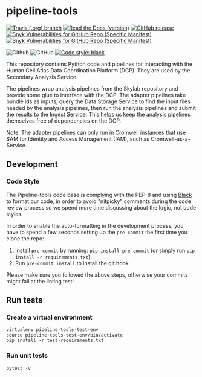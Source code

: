 # pipeline-tools

[![Travis (.org) branch](https://img.shields.io/travis/HumanCellAtlas/pipeline-tools/master.svg?label=Unit%20Test%20on%20Travis%20CI%20&style=flat-square&logo=Travis)](https://travis-ci.org/HumanCellAtlas/pipeline-tools)
[![Read the Docs (version)](https://img.shields.io/readthedocs/pipeline-tools/latest.svg?label=ReadtheDocs%3A%20Latest&logo=Read%20the%20Docs&style=flat-square)](http://pipeline-tools.readthedocs.io/en/latest/?badge=latest)
[![GitHub release](https://img.shields.io/github/release/HumanCellAtlas/pipeline-tools.svg?label=Latest%20Release&style=flat-square&colorB=green)](https://github.com/HumanCellAtlas/pipeline-tools/releases)
[![Snyk Vulnerabilities for GitHub Repo (Specific Manifest)](https://img.shields.io/snyk/vulnerabilities/github/HumanCellAtlas/pipeline-tools/requirements.txt.svg?label=Snyk%20Vulnerabilities&logo=Snyk)](https://snyk.io/test/github/HumanCellAtlas/pipeline-tools?targetFile=requirements.txt)
[![Snyk Vulnerabilities for GitHub Repo (Specific Manifest)](https://img.shields.io/snyk/vulnerabilities/github/HumanCellAtlas/pipeline-tools/test-requirements.txt.svg?label=Snyk%20Test%20Requirment%20Vulnerabilities&logo=Snyk)](https://snyk.io/test/github/HumanCellAtlas/pipeline-tools?targetFile=test-requirements.txt)

![Github](https://img.shields.io/badge/python-3.6-green.svg?style=flat-square&logo=python&colorB=blue)
![GitHub](https://img.shields.io/github/license/HumanCellAtlas/pipeline-tools.svg?style=flat-square&colorB=blue)
[![Code style: black](https://img.shields.io/badge/Code%20Style-black-000000.svg?style=flat-square)](https://github.com/ambv/black)


This repository contains Python code and pipelines for interacting with the Human Cell Atlas Data Coordination Platform (DCP). They are used by the Secondary Analysis Service.

The pipelines wrap analysis pipelines from the Skylab repository and provide some glue to interface with the DCP. The adapter pipelines take bundle ids as inputs, query the Data Storage Service to find the input files needed by the analysis pipelines, then run the analysis pipelines and submit the results to the Ingest Service. This helps us keep the analysis pipelines themselves free of dependencies on the DCP.

Note: The adapter pipelines can only run in Cromwell instances that use SAM for Identity and Access Management (IAM), such as Cromwell-as-a-Service.

## Development

### Code Style

The Pipeline-tools code base is complying with the PEP-8 and using [Black](https://github.com/ambv/black) to 
format our code, in order to avoid "nitpicky" comments during the code review process so we spend more time discussing about the logic, not code styles.

In order to enable the auto-formatting in the development process, you have to spend a few seconds setting up the `pre-commit` the first time you clone the repo:

1. Install `pre-commit` by running: `pip install pre-commit` (or simply run `pip install -r requirements.txt`).
2. Run `pre-commit install` to install the git hook.

Please make sure you followed the above steps, otherwise your commits might fail at the linting test!

## Run tests

### Create a virtual environment

```
virtualenv pipeline-tools-test-env
source pipeline-tools-test-env/bin/activate
pip install -r test-requirements.txt
```

### Run unit tests

```
pytest -v
```
